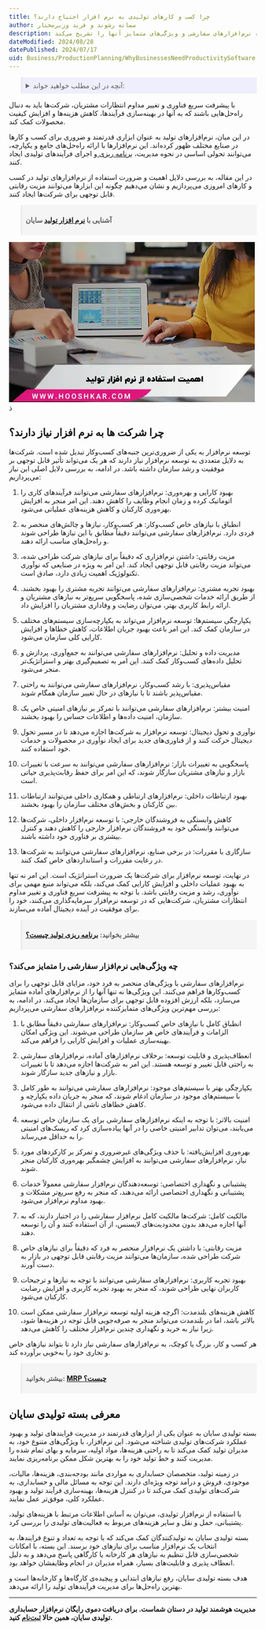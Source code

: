 ```yaml
---
title: چرا کسب و کارهای تولیدی به نرم افزار احتیاج دارند؟
author: سمانه رشوند و فربد وزیرمختار
description: بررسی جامع ضرورت استفاده از نرم‌افزار تولید در کسب‌وکارها. از بهبود کارایی و بهره‌وری تا ایجاد مزیت رقابتی، این مقاله دلایل اصلی نیاز شرکت‌ها به نرم‌افزارهای سفارشی و ویژگی‌های متمایز آنها را تشریح می‌کند.
dateModified: 2024/08/28
datePublished: 2024/07/17
uid: Business/ProductionPlanning/WhyBusinessesNeedProductivitySoftware
---
```



<blockquote style="background-color:#eeeefc; padding:0.5rem">

<details>
  <summary>آنچه در این مطلب خواهید خواند:</summary>
  <ul>
   <li>چرا شرکت ها به توسعه نرم ‌افزار نیاز دارند؟</li>
   <li>چه ویژگی‌هایی نرم‌افزار سفارشی را متمایز می‌کند؟</li>
    <li>معرفی بسته تولیدی سایان</li>
  </ul>
</details>

</blockquote>

با پیشرفت سریع فناوری و تغییر مداوم انتظارات مشتریان، شرکت‌ها باید به دنبال راه‌حل‌هایی باشند که به آنها در بهینه‌سازی فرآیندها، کاهش هزینه‌ها و افزایش کیفیت محصولات کمک کند. 

در این میان، نرم‌افزارهای تولید به عنوان ابزاری قدرتمند و ضروری برای کسب و کارها در صنایع مختلف ظهور کرده‌اند. این نرم‌افزارها با ارائه راه‌حل‌های جامع و یکپارچه، می‌توانند تحولی اساسی در نحوه مدیریت، <a href="https://www.hooshkar.com/Wiki/Production/ProductionPlanning" target="_blank">برنامه ریزی
</a> و اجرای فرآیندهای تولیدی ایجاد کنند. 

در این مقاله، به بررسی دلایل اهمیت و ضرورت استفاده از نرم‌افزارهای تولید در کسب و کارهای امروزی می‌پردازیم و نشان می‌دهیم چگونه این ابزارها می‌توانند مزیت رقابتی قابل توجهی برای شرکت‌ها ایجاد کنند.

<blockquote style="background-color:#f5f5f5; padding:0.5rem">
<p><strong>آشنایی با <a href="https://www.hooshkar.com/Software/Sayan/Package/Industrial" target="_blank">نرم افزار تولید</a> سایان</p></strong></blockquote>


![اهمیت استفاده از نرم افزار تولید](./Images/ProductionSoftware.webp)
ذ
## چرا شرکت ها به نرم ‌افزار نیاز دارند؟

 توسعه نرم‌افزار به یکی از ضروری‌ترین جنبه‌های کسب‌وکار تبدیل شده است. شرکت‌ها به دلایل متعددی به توسعه نرم‌افزار نیاز دارند که هر یک می‌تواند تأثیر قابل توجهی بر موفقیت و رشد سازمان داشته باشد. در ادامه، به بررسی دلایل اصلی این نیاز می‌پردازیم:

1. بهبود کارایی و بهره‌وری:
نرم‌افزارهای سفارشی می‌توانند فرآیندهای کاری را اتوماتیک کرده و زمان انجام وظایف را کاهش دهند. این امر منجر به افزایش بهره‌وری کارکنان و کاهش هزینه‌های عملیاتی می‌شود.

2. انطباق با نیازهای خاص کسب‌وکار:
هر کسب‌وکار، نیازها و چالش‌های منحصر به فردی دارد. نرم‌افزارهای سفارشی می‌توانند دقیقاً مطابق با این نیازها طراحی شوند و راه‌حل‌های مناسب ارائه دهند.

3. مزیت رقابتی:
داشتن نرم‌افزاری که دقیقاً برای نیازهای شرکت طراحی شده، می‌تواند مزیت رقابتی قابل توجهی ایجاد کند. این امر به ویژه در صنایعی که نوآوری تکنولوژیک اهمیت زیادی دارد، صادق است.

4. بهبود تجربه مشتری:
نرم‌افزارهای سفارشی می‌توانند تجربه مشتری را بهبود بخشند. از طریق ارائه خدمات شخصی‌سازی شده، پاسخگویی سریع‌تر به نیازهای مشتریان و ارائه رابط کاربری بهتر، می‌توان رضایت و وفاداری مشتریان را افزایش داد.

5. یکپارچگی سیستم‌ها:
توسعه نرم‌افزار می‌تواند به یکپارچه‌سازی سیستم‌های مختلف در سازمان کمک کند. این امر باعث بهبود جریان اطلاعات، کاهش خطاها و افزایش کارایی کلی سازمان می‌شود.

6. مدیریت داده و تحلیل:
نرم‌افزارهای سفارشی می‌توانند به جمع‌آوری، پردازش و تحلیل داده‌های کسب‌وکار کمک کنند. این امر به تصمیم‌گیری بهتر و استراتژیک‌تر منجر می‌شود.

7. مقیاس‌پذیری:
با رشد کسب‌وکار، نرم‌افزارهای سفارشی می‌توانند به راحتی مقیاس‌پذیر باشند تا با نیازهای در حال تغییر سازمان همگام شوند.

8. امنیت بیشتر:
نرم‌افزارهای سفارشی می‌توانند با تمرکز بر نیازهای امنیتی خاص یک سازمان، امنیت داده‌ها و اطلاعات حساس را بهبود بخشند.

9. نوآوری و تحول دیجیتال:
توسعه نرم‌افزار به شرکت‌ها اجازه می‌دهد تا در مسیر تحول دیجیتال حرکت کنند و از فناوری‌های جدید برای ایجاد نوآوری در محصولات و خدمات خود استفاده کنند.

10. پاسخگویی به تغییرات بازار:
نرم‌افزارهای سفارشی می‌توانند به سرعت با تغییرات بازار و نیازهای مشتریان سازگار شوند، که این امر برای حفظ رقابت‌پذیری حیاتی است.

11. بهبود ارتباطات داخلی:
نرم‌افزارهای ارتباطی و همکاری داخلی می‌توانند ارتباطات بین کارکنان و بخش‌های مختلف سازمان را بهبود بخشند.

12. کاهش وابستگی به فروشندگان خارجی:
با توسعه نرم‌افزار داخلی، شرکت‌ها می‌توانند وابستگی خود به فروشندگان نرم‌افزار خارجی را کاهش دهند و کنترل بیشتری بر فناوری خود داشته باشند.

13. سازگاری با مقررات:
در برخی صنایع، نرم‌افزارهای سفارشی می‌توانند به شرکت‌ها در رعایت مقررات و استانداردهای خاص کمک کنند.

در نهایت، توسعه نرم‌افزار برای شرکت‌ها یک ضرورت استراتژیک است. این امر نه تنها به بهبود عملیات داخلی و افزایش کارایی کمک می‌کند، بلکه می‌تواند منبع مهمی برای نوآوری، رشد و مزیت رقابتی باشد. با توجه به پیشرفت سریع فناوری و تغییر مداوم انتظارات مشتریان، شرکت‌هایی که در توسعه نرم‌افزار سرمایه‌گذاری می‌کنند، خود را برای موفقیت در آینده دیجیتال آماده می‌سازند.

<blockquote style="background-color:#f5f5f5; padding:0.5rem">
<p><strong>بیشتر بخوانید: <a href="https://www.hooshkar.com/Wiki/Production/ProductionPlanning" target="_blank">برنامه ریزی تولید چیست؟
</a></p></strong></blockquote>

### چه ویژگی‌هایی نرم‌افزار سفارشی را متمایز می‌کند؟

نرم‌افزارهای سفارشی با ویژگی‌های منحصر به فرد خود، مزایای قابل توجهی را برای کسب‌وکارها فراهم می‌کنند. این ویژگی‌ها نه تنها آنها را از نرم‌افزارهای آماده متمایز می‌سازد، بلکه ارزش افزوده قابل توجهی برای سازمان‌ها ایجاد می‌کند. در ادامه، به بررسی مهم‌ترین ویژگی‌های متمایزکننده نرم‌افزارهای سفارشی می‌پردازیم:

1. انطباق کامل با نیازهای خاص کسب‌وکار: 
نرم‌افزارهای سفارشی دقیقاً مطابق با الزامات و فرآیندهای خاص هر سازمان طراحی می‌شوند. این ویژگی امکان بهینه‌سازی عملیات و افزایش کارایی را فراهم می‌کند.

2. انعطاف‌پذیری و قابلیت توسعه:
برخلاف نرم‌افزارهای آماده، نرم‌افزارهای سفارشی به راحتی قابل تغییر و توسعه هستند. این امر به شرکت‌ها اجازه می‌دهد تا با تغییرات بازار و نیازهای جدید سازگار شوند.

3. یکپارچگی بهتر با سیستم‌های موجود:
نرم‌افزارهای سفارشی می‌توانند به طور کامل با سیستم‌های موجود در سازمان ادغام شوند، که منجر به جریان داده یکپارچه و کاهش خطاهای ناشی از انتقال داده می‌شود.

4. امنیت بالاتر:
با توجه به اینکه نرم‌افزارهای سفارشی برای یک سازمان خاص توسعه می‌یابند، می‌توان تدابیر امنیتی خاصی را در آنها پیاده‌سازی کرد که ریسک‌های امنیتی را به حداقل می‌رساند.

5. بهره‌وری افزایش‌یافته:
با حذف ویژگی‌های غیرضروری و تمرکز بر کارکردهای مورد نیاز، نرم‌افزارهای سفارشی می‌توانند به افزایش چشمگیر بهره‌وری کارکنان منجر شوند.

6. پشتیبانی و نگهداری اختصاصی:
توسعه‌دهندگان نرم‌افزار سفارشی معمولاً خدمات پشتیبانی و نگهداری اختصاصی ارائه می‌دهند، که منجر به رفع سریع‌تر مشکلات و بهبود مداوم نرم‌افزار می‌شود.

7. مالکیت کامل:
شرکت‌ها مالکیت کامل نرم‌افزار سفارشی را در اختیار دارند، که به آنها اجازه می‌دهد بدون محدودیت‌های لایسنس، از آن استفاده کنند و آن را توسعه دهند.

8. مزیت رقابتی:
با داشتن یک نرم‌افزار منحصر به فرد که دقیقاً برای نیازهای خاص شرکت طراحی شده، سازمان‌ها می‌توانند مزیت رقابتی قابل توجهی در بازار به دست آورند.

9. بهبود تجربه کاربری:
نرم‌افزارهای سفارشی می‌توانند با توجه به نیازها و ترجیحات کاربران نهایی طراحی شوند، که منجر به بهبود تجربه کاربری و افزایش رضایت کارکنان می‌شود.

10. کاهش هزینه‌های بلندمدت:
اگرچه هزینه اولیه توسعه نرم‌افزار سفارشی ممکن است بالاتر باشد، اما در بلندمدت می‌تواند منجر به صرفه‌جویی قابل توجه در هزینه‌ها شود، زیرا نیاز به خرید و نگهداری چندین نرم‌افزار مختلف را کاهش می‌دهد.

هر کسب و کار، بزرگ یا کوچک، به نرم‌افزارهای سفارشی نیاز دارد تا بتواند نیازهای خاص و تجاری خود را به‌خوبی برآورده کند.

<blockquote style="background-color:#f5f5f5; padding:0.5rem">
<p><strong>بیشتر بخوانید: <a href="https://www.hooshkar.com/Wiki/Production/MRP" target="_blank">MRP چیست؟</a></p></strong></blockquote>

## معرفی بسته تولیدی سایان
بسته تولیدی سایان به عنوان یکی از ابزارهای قدرتمند در مدیریت فرایندهای تولید و بهبود عملکرد شرکت‌های تولیدی شناخته می‌شود. این نرم‌افزار، با ویژگی‌های متنوع خود، به مدیران تولید کمک می‌کند تا به راحتی هزینه‌ها، مواد اولیه، سرمایه و بهای تمام شده را مدیریت کنند و خط تولید خود را به بهترین شکل ممکن برنامه‌ریزی نمایند.

در زمینه تولید، متخصصان حسابداری به مواردی مانند بودجه‌بندی، هزینه‌ها، مالیات، موجودی، فروش و درآمد توجه ویژه‌ای دارند. این توجه به مسائل مالی و حسابداری، به شرکت‌های تولیدی کمک می‌کند تا در کنترل هزینه‌ها، بهینه‌سازی فرآیند تولید و بهبود عملکرد کلی، موفق‌تر عمل نمایند.

با استفاده از نرم‌افزار تولیدی، می‌توان به آسانی اطلاعات مرتبط با هزینه‌های تولید، پشتیبانی، حمل و نقل و سایر هزینه‌های مربوط به فعالیت‌های تولیدی را بررسی کرد.

بسته تولیدی سایان به تولیدکنندگان کمک می‌کند که با توجه به تعداد و تنوع فرایندها، به انتخاب یک نرم‌افزار مناسب برای نیازهای خود برسند. این بسته، با امکانات شخصی‌سازی قابل تنظیم به نیازهای هر کارخانه یا کارگاهی پاسخ می‌دهد و به دلیل انعطاف پذیری و قابلیت‌های بسیار، همراه مدیران در انجام وظایفشان خواهد بود.

 هدف بسته تولیدی سایان، رفع نیازهای ابتدایی و پیچیده‌ی کارگاه‌ها و کارخانه‌ها است و بهترین راه‌حل‌ها برای مدیریت فرآیندهای تولید را ارائه می‌دهد.

---

**مدیریت هوشمند تولید در دستان شماست. برای دریافت دموی رایگان نرم‌افزار حسابداری تولیدی سایان، همین حالا <a href="https://www.hooshkar.com" target="_blank">ثبت‌نام</a> کنید.**

